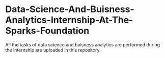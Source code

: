 # Data-Science-And-Buisness-Analytics-Internship-At-The-Sparks-Foundation

All the tasks of data science and buisness analytics are performed during the internship are uploaded in this repository.


